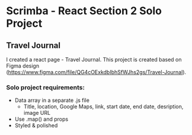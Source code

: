 # Scrimba - React Section 2 Solo Project
## Travel Journal

I created a react page - Travel Journal.
This project is created based on Figma design (https://www.figma.com/file/QG4cOExkdbIbhSfWJhs2gs/Travel-Journal).

### Solo project requirements:
- Data array in a separate .js file
    - Title, location, Google Maps, link, start date, end date, desription, image URL
- Use .map() and props
- Styled & polished
